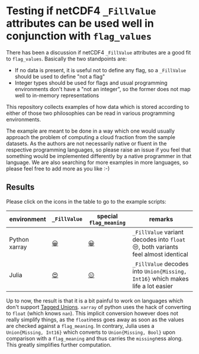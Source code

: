 # Testing if netCDF4 `_FillValue` attributes can be used well in conjunction with `flag_values`

There has been a discussion if netCDF4 `_FillValue` attributes are a good fit to `flag_values`.
Basically the two standpoints are:

* If no data is present, it is useful not to define any flag, so a `_FillValue` should be used to define "not a flag"
* Integer types should be used for flags and usual programming environments don't have a "not an integer", so the former does not map well to in-memory representations

This repository collects examples of how data which is stored according to either of those two philosophies can be read in various programming environments.

The example are meant to be done in a way which one would usually approach the problem of computing a cloud fraction from the sample datasets.
As the authors are not necessarily native or fluent in the respective programming languages, so please raise an issue if you feel that something would be implemented differently by a native programmer in that language.
We are also searching for more examples in more languages, so please feel free to add more as you like :-)

## Results

Please click on the icons in the table to go to the example scripts:

| environment | `_FillValue` | special `flag_meaning` | remarks |
| ----------- | ------------ | ---------------------- | ------- |
| Python xarray | [😀](Python_cloudiness_fill.ipynb) | [😀](Python_cloudiness_unknown.ipynb) | `_FillValue` variant decodes into `float` 😒, both variants feel almost identical |
| Julia | [😍](Julia_cloudiness_fill.ipynb) | [😐](Julia_cloudiness_flag.ipynb) | `_FillValue` decodes into `Union{Missing, Int16}` which makes life a lot easier |

Up to now, the result is that it is a bit painful to work on languages which don't support [Tagged Unions](https://en.wikipedia.org/wiki/Tagged_union).
`xarray` of python uses the hack of converting to `float` (which knows `nan`).
This implicit conversion however does not really simplify things, as the `float`iness goes away as soon as the values are checked against a `flag_meaning`. 
In contrary, Julia uses a `Union{Missing, Int16}` which converts to `Union{Missing, Bool}` upon comparison with a `flag_meaning` and thus carries the `missing`ness along.
This greatly simplifies further computation.
